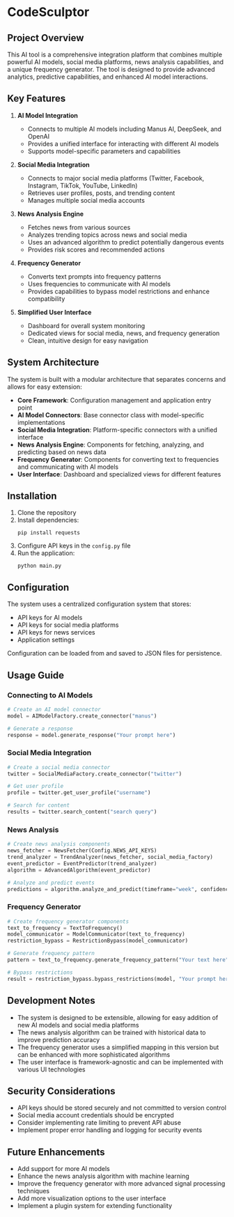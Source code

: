 # CodeSculptor

## Project Overview

This AI tool is a comprehensive integration platform that combines multiple powerful AI models, social media platforms, news analysis capabilities, and a unique frequency generator. The tool is designed to provide advanced analytics, predictive capabilities, and enhanced AI model interactions.

## Key Features

1. **AI Model Integration**
   - Connects to multiple AI models including Manus AI, DeepSeek, and OpenAI
   - Provides a unified interface for interacting with different AI models
   - Supports model-specific parameters and capabilities

2. **Social Media Integration**
   - Connects to major social media platforms (Twitter, Facebook, Instagram, TikTok, YouTube, LinkedIn)
   - Retrieves user profiles, posts, and trending content
   - Manages multiple social media accounts

3. **News Analysis Engine**
   - Fetches news from various sources
   - Analyzes trending topics across news and social media
   - Uses an advanced algorithm to predict potentially dangerous events
   - Provides risk scores and recommended actions

4. **Frequency Generator**
   - Converts text prompts into frequency patterns
   - Uses frequencies to communicate with AI models
   - Provides capabilities to bypass model restrictions and enhance compatibility

5. **Simplified User Interface**
   - Dashboard for overall system monitoring
   - Dedicated views for social media, news, and frequency generation
   - Clean, intuitive design for easy navigation

## System Architecture

The system is built with a modular architecture that separates concerns and allows for easy extension:

- **Core Framework**: Configuration management and application entry point
- **AI Model Connectors**: Base connector class with model-specific implementations
- **Social Media Integration**: Platform-specific connectors with a unified interface
- **News Analysis Engine**: Components for fetching, analyzing, and predicting based on news data
- **Frequency Generator**: Components for converting text to frequencies and communicating with AI models
- **User Interface**: Dashboard and specialized views for different features

## Installation

1. Clone the repository
2. Install dependencies:
   ```
   pip install requests
   ```
3. Configure API keys in the `config.py` file
4. Run the application:
   ```
   python main.py
   ```

## Configuration

The system uses a centralized configuration system that stores:
- API keys for AI models
- API keys for social media platforms
- API keys for news services
- Application settings

Configuration can be loaded from and saved to JSON files for persistence.

## Usage Guide

### Connecting to AI Models

```python
# Create an AI model connector
model = AIModelFactory.create_connector("manus")

# Generate a response
response = model.generate_response("Your prompt here")
```

### Social Media Integration

```python
# Create a social media connector
twitter = SocialMediaFactory.create_connector("twitter")

# Get user profile
profile = twitter.get_user_profile("username")

# Search for content
results = twitter.search_content("search query")
```

### News Analysis

```python
# Create news analysis components
news_fetcher = NewsFetcher(Config.NEWS_API_KEYS)
trend_analyzer = TrendAnalyzer(news_fetcher, social_media_factory)
event_predictor = EventPredictor(trend_analyzer)
algorithm = AdvancedAlgorithm(event_predictor)

# Analyze and predict events
predictions = algorithm.analyze_and_predict(timeframe="week", confidence_threshold=0.8)
```

### Frequency Generator

```python
# Create frequency generator components
text_to_frequency = TextToFrequency()
model_communicator = ModelCommunicator(text_to_frequency)
restriction_bypass = RestrictionBypass(model_communicator)

# Generate frequency pattern
pattern = text_to_frequency.generate_frequency_pattern("Your text here")

# Bypass restrictions
result = restriction_bypass.bypass_restrictions(model, "Your prompt here")
```

## Development Notes

- The system is designed to be extensible, allowing for easy addition of new AI models and social media platforms
- The news analysis algorithm can be trained with historical data to improve prediction accuracy
- The frequency generator uses a simplified mapping in this version but can be enhanced with more sophisticated algorithms
- The user interface is framework-agnostic and can be implemented with various UI technologies

## Security Considerations

- API keys should be stored securely and not committed to version control
- Social media account credentials should be encrypted
- Consider implementing rate limiting to prevent API abuse
- Implement proper error handling and logging for security events

## Future Enhancements

- Add support for more AI models
- Enhance the news analysis algorithm with machine learning
- Improve the frequency generator with more advanced signal processing techniques
- Add more visualization options to the user interface
- Implement a plugin system for extending functionality
